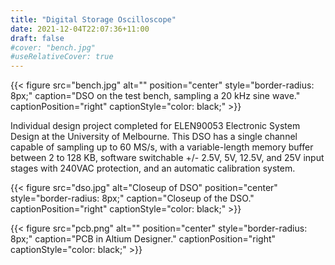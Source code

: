 ```yaml
---
title: "Digital Storage Oscilloscope"
date: 2021-12-04T22:07:36+11:00
draft: false
#cover: "bench.jpg"
#useRelativeCover: true
---
```


{{< figure src="bench.jpg" alt="" position="center" style="border-radius: 8px;" caption="DSO on the test bench, sampling a 20 kHz sine wave." captionPosition="right" captionStyle="color: black;" >}}

Individual design project completed for ELEN90053 Electronic System Design at the University of Melbourne. This DSO has a single channel capable of sampling up to 60 MS/s, with a variable-length memory buffer between 2 to 128 KB, software switchable +/- 2.5V, 5V, 12.5V, and 25V input stages with 240VAC protection, and an automatic calibration system.

{{< figure src="dso.jpg" alt="Closeup of DSO" position="center" style="border-radius: 8px;" caption="Closeup of the DSO." captionPosition="right" captionStyle="color: black;" >}}

{{< figure src="pcb.png" alt="" position="center" style="border-radius: 8px;" caption="PCB in Altium Designer." captionPosition="right" captionStyle="color: black;" >}}